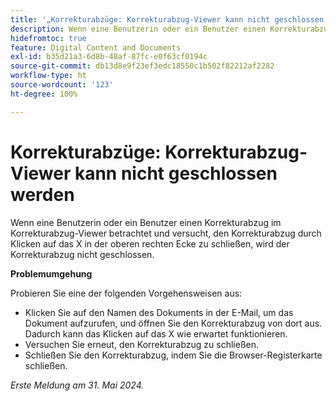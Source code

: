 ```yaml
---
title: '„Korrekturabzüge: Korrekturabzug-Viewer kann nicht geschlossen werden“'
description: Wenn eine Benutzerin oder ein Benutzer einen Korrekturabzug im Korrekturabzug-Viewer betrachtet und versucht, den Korrekturabzug durch Klicken auf das X in der oberen rechten Ecke zu schließen, wird der Korrekturabzug nicht geschlossen. Eine Problemumgehung ist verfügbar.
hidefromtoc: true
feature: Digital Content and Documents
exl-id: b35d21a3-6d8b-48af-87fc-e0f63cf0194c
source-git-commit: db13d8e9f23ef3edc18550c1b502f82212af2282
workflow-type: ht
source-wordcount: '123'
ht-degree: 100%

---
```


# Korrekturabzüge: Korrekturabzug-Viewer kann nicht geschlossen werden

Wenn eine Benutzerin oder ein Benutzer einen Korrekturabzug im Korrekturabzug-Viewer betrachtet und versucht, den Korrekturabzug durch Klicken auf das X in der oberen rechten Ecke zu schließen, wird der Korrekturabzug nicht geschlossen.

**Problemumgehung**

Probieren Sie eine der folgenden Vorgehensweisen aus:

* Klicken Sie auf den Namen des Dokuments in der E-Mail, um das Dokument aufzurufen, und öffnen Sie den Korrekturabzug von dort aus. Dadurch kann das Klicken auf das X wie erwartet funktionieren.
* Versuchen Sie erneut, den Korrekturabzug zu schließen.
* Schließen Sie den Korrekturabzug, indem Sie die Browser-Registerkarte schließen.

_Erste Meldung am 31. Mai 2024._
